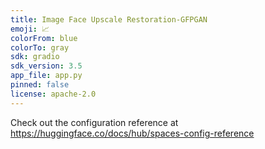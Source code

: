 ```yaml
---
title: Image Face Upscale Restoration-GFPGAN
emoji: 📈
colorFrom: blue
colorTo: gray
sdk: gradio
sdk_version: 3.5
app_file: app.py
pinned: false
license: apache-2.0
---
```


Check out the configuration reference at https://huggingface.co/docs/hub/spaces-config-reference

